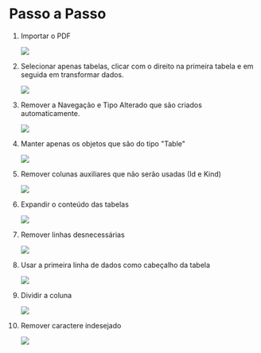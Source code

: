 # Passo a Passo

1. Importar o PDF

    ![](img/0005.png)

2. Selecionar apenas tabelas, clicar com o direito na primeira tabela e em seguida em transformar dados.

    ![](img/0006.png)

3. Remover a Navegação e Tipo Alterado que são criados automaticamente.
  
    ![](img/0007.png)

4. Manter apenas os objetos que são do tipo "Table"

    ![](img/0008.png)


5. Remover colunas auxiliares que não serão usadas (Id e Kind)

    ![](img/0009.png)


6. Expandir o conteúdo das tabelas

    ![](img/0010.png)

7. Remover linhas desnecessárias

    ![](img/0011.png)

8. Usar a primeira linha de dados como cabeçalho da tabela

    ![](img/0012.png)

9. Dividir a coluna 

    ![](img/0013.png)

10. Remover caractere indesejado

    ![](img/0014.png)